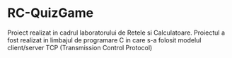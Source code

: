# RC-QuizGame
Proiect realizat in cadrul laboratorului de Retele si Calculatoare. Proiectul a fost realizat in limbajul de programare C in care s-a folosit modelul client/server TCP (Transmission Control Protocol)
